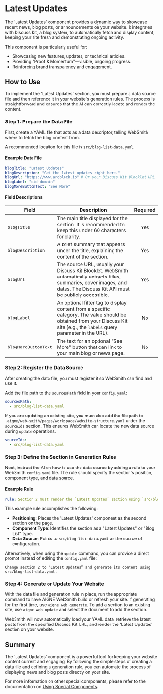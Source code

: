 # Latest Updates

The 'Latest Updates' component provides a dynamic way to showcase recent news, blog posts, or announcements on your website. It integrates with Discuss Kit, a blog system, to automatically fetch and display content, keeping your site fresh and demonstrating ongoing activity.

This component is particularly useful for:
- Showcasing new features, updates, or technical articles.
- Providing "Proof & Momentum"—visible, ongoing progress.
- Reinforcing brand transparency and engagement.

## How to Use

To implement the 'Latest Updates' section, you must prepare a data source file and then reference it in your website's generation rules. The process is straightforward and ensures that the AI can correctly locate and render the content.

### Step 1: Prepare the Data File

First, create a YAML file that acts as a data descriptor, telling WebSmith where to fetch the blog content from.

A recommended location for this file is `src/blog-list-data.yaml`.

#### Example Data File

```yaml src/blog-list-data.yaml icon=yaml
blogTitle: "Latest Updates"
blogDescription: "Get the latest updates right here."
blogUrl: "https://www.arcblock.io" # Or your Discuss Kit Blocklet URL
blogLabel: "did-domain"
blogMoreButtonText: "See More"
```

#### Field Descriptions

| Field                | Description                                                                                                                                                                                            | Required |
| -------------------- | ------------------------------------------------------------------------------------------------------------------------------------------------------------------------------------------------------ | :------: |
| `blogTitle`          | The main title displayed for the section. It is recommended to keep this under 60 characters for clarity.                                                                                                |   Yes    |
| `blogDescription`    | A brief summary that appears under the title, explaining the content of the section.                                                                                                                   |   Yes    |
| `blogUrl`            | The source URL, usually your Discuss Kit Blocklet. WebSmith automatically extracts titles, summaries, cover images, and dates. The Discuss Kit API must be publicly accessible.                          |   Yes    |
| `blogLabel`          | An optional filter tag to display content from a specific category. The value should be obtained from your Discuss Kit site (e.g., the `labels` query parameter in the URL).                               |    No    |
| `blogMoreButtonText` | The text for an optional "See More" button that can link to your main blog or news page.                                                                                                                  |    No    |

### Step 2: Register the Data Source

After creating the data file, you must register it so WebSmith can find and use it.

Add the file path to the `sourcesPath` field in your `config.yaml`:

```yaml config.yaml icon=yaml
sourcesPath:
  - src/blog-list-data.yaml
```

If you are updating an existing site, you must also add the file path to `.aigne/web-smith/pages/workspace/website-structure.yaml` under the `sourceIds` section. This ensures WebSmith can locate the new data source during `update` operations.

```yaml .aigne/web-smith/pages/workspace/website-structure.yaml icon=yaml
sourceIds:
  - src/blog-list-data.yaml
```

### Step 3: Define the Section in Generation Rules

Next, instruct the AI on how to use the data source by adding a rule to your WebSmith `config.yaml` file. The rule should specify the section's position, component type, and data source.

#### Example Rule

```yaml config.yaml icon=yaml
rule: Section 2 must render the `Latest Updates` section using `src/blog-list-data.yaml` as immediate proof and momentum.
```

This example rule accomplishes the following:
*   **Positioning**: Places the 'Latest Updates' component as the second section on the page.
*   **Component Type**: Identifies the section as a "Latest Updates" or "Blog List" type.
*   **Data Source**: Points to `src/blog-list-data.yaml` as the source of configuration.

Alternatively, when using the `update` command, you can provide a direct prompt instead of editing the `config.yaml` file:

```
Change section 2 to “Latest Updates” and generate its content using src/blog-list-data.yaml.
```

### Step 4: Generate or Update Your Website

With the data file and generation rule in place, run the appropriate command to have AIGNE WebSmith build or refresh your site. If generating for the first time, use `aigne web generate`. To add a section to an existing site, use `aigne web update` and select the document to add the section.

WebSmith will now automatically load your YAML data, retrieve the latest posts from the specified Discuss Kit URL, and render the 'Latest Updates' section on your website.

## Summary

The 'Latest Updates' component is a powerful tool for keeping your website content current and engaging. By following the simple steps of creating a data file and defining a generation rule, you can automate the process of displaying news and blog posts directly on your site.

For more information on other special components, please refer to the documentation on [Using Special Components](./advanced-features-using-special-components.md).
